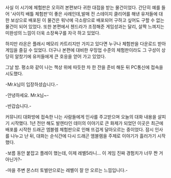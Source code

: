 사실 이 시기에 체험판은 오히려 본편보다 귀한 대접을 받는 물건이었다.
간단히 예를 들어 '사이킥 배틀 체험판'이 좋은 사례인데,발매 전 스테이지 클리어를 해낸 유저들에 대한 보상으로 배포된 이 물건은 워낙에 극소량으로 배포되어 구하고 싶어도 구할 수 없는 물건이 되어 있었다.
또한 본편에서 첸드라가 조정해준 게임성과는 달리, 살짝 느껴지는 미완성의 느낌이 더욱 소장욕구를 자극 하고 있었다. 

하지만 라온은 플래시 메모리 카트리지만 가지고 있다면 누구나 체험판을 다운로드 받아 게임을 즐길 수 있었다.
더구나 본편에 대비한 우밍업 수준의 체험판이라도 그 구성이 상당히 알찼기에 유저들에게 큰 호응을 얻어 가고 있었다.

그날 밤. 평소와 같이 나는 책상 위에 따듯한 차 한 잔을 준비 해둔 뒤 PC통신에 접속을 시도했다.

-Mr.k님이 입장하셨습니다.-

-안녕하세요. Mr.k님~-

-반갑습니다.-

커뮤니티 대화방에 접속한 나는 사람들에게 인사를 주고받으며 오늘의 대화 내용을 살피기 시작했다. 1년 전만 해도 발렌타인 데이의 이야기로 큰 화제가 되었던 이곳은 최근에 배포를 시작한 드래곤 엠블렘 체험판으로 인해 뜨겁게 달아오르는 중이었다.
잠시 인사를 나누고 난 뒤, 대화는 순식간에 다시 드래곤 엠블렘을 주제로 이야기가 흘러가기 시작했다.

-보름 동안 붙잡고 플레이 했는데, 이제 레벨5라니... 이 게임 진짜 경험치가 너무 짠 거 아닌가?-

-마을 주변 몬스터 토벌만으로는 레벨이 잘 안 오르는 느낌입니다.-